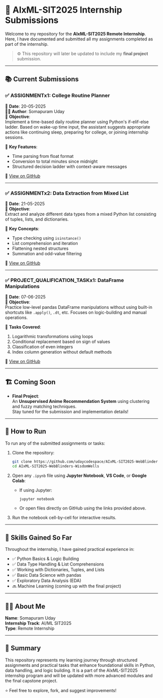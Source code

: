 # 🧠 AIxML-SIT2025 Internship Submissions

Welcome to my repository for the **AIxML-SIT2025 Remote Internship**.  
Here, I have documented and submitted all my assignments completed as part of the internship.

> ⚙️ This repository will later be updated to include my **final project** submission.

---

## 📚 Current Submissions

### ✅ ASSIGNMENTx1: College Routine Planner
📅 **Date**: 20-05-2025  
👨‍💻 **Author**: Somapuram Uday  
📌 **Objective**:  
Implement a time-based daily routine planner using Python's if-elif-else ladder. Based on wake-up time input, the assistant suggests appropriate actions like continuing sleep, preparing for college, or joining internship sessions.

🔧 **Key Features**:
- Time parsing from float format
- Conversion to total minutes since midnight
- Structured decision ladder with context-aware messages

🔗 [View on GitHub](https://github.com/udaycodespace/AIxML-SIT2025-WebBlinders-WisdomWells/blob/main/ASSIGNMENTx1.ipynb)

---

### ✅ ASSIGNMENTx2: Data Extraction from Mixed List
📅 **Date**: 21-05-2025  
📌 **Objective**:  
Extract and analyze different data types from a mixed Python list consisting of tuples, lists, and dictionaries.

🔧 **Key Concepts**:
- Type checking using `isinstance()`
- List comprehension and iteration
- Flattening nested structures
- Summation and odd-value filtering

🔗 [View on GitHub](https://github.com/udaycodespace/AIxML-SIT2025-WebBlinders-WisdomWells/blob/main/ASSIGNMENTx2.ipynb)

---

### ✅ PROJECT_QUALIFICATION_TASKx1: DataFrame Manipulations
📅 **Date**: 07-06-2025  
📌 **Objective**:  
Practice low-level pandas DataFrame manipulations without using built-in shortcuts like `.apply()`, `.dt`, etc. Focuses on logic-building and manual operations.

🔧 **Tasks Covered**:
1. Logarithmic transformations using loops
2. Conditional replacement based on sign of values
3. Classification of even integers
4. Index column generation without default methods

🔗 [View on GitHub](https://github.com/udaycodespace/AIxML-SIT2025-WebBlinders-WisdomWells/blob/main/PROJECT_QUALIFICATION_TASKx1.ipynb)

---

## 🏗️ Coming Soon

- **Final Project**:  
  An **Unsupervised Anime Recommendation System** using clustering and fuzzy matching techniques.  
  Stay tuned for the submission and implementation details!

---

## 🚀 How to Run

To run any of the submitted assignments or tasks:

1. Clone the repository:
   ```bash
   git clone https://github.com/udaycodespace/AIxML-SIT2025-WebBlinders-WisdomWells.git
   cd AIxML-SIT2025-WebBlinders-WisdomWells
   ```

2. Open any `.ipynb` file using **Jupyter Notebook**, **VS Code**, or **Google Colab**:
   - If using Jupyter:
     ```bash
     jupyter notebook
     ```
   - Or open files directly on GitHub using the links provided above.

3. Run the notebook cell-by-cell for interactive results.

---

## 🧠 Skills Gained So Far

Throughout the internship, I have gained practical experience in:

- ✅ Python Basics & Logic Building  
- ✅ Data Type Handling & List Comprehensions  
- ✅ Working with Dictionaries, Tuples, and Lists  
- ✅ Basic Data Science with pandas  
- ✅ Exploratory Data Analysis (EDA)  
- 🔜 Machine Learning (coming up with the final project)

---

## 👨‍🎓 About Me

**Name**: Somapuram Uday  
**Internship Track**: AI/ML SIT2025  
**Type**: Remote Internship  

---

## 🏁 Summary

This repository represents my learning journey through structured assignments and practical tasks that enhance foundational skills in Python, data handling, and logic building. It is a part of the AIxML-SIT2025 internship program and will be updated with more advanced modules and the final capstone project.

⭐ Feel free to explore, fork, and suggest improvements!
